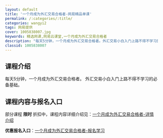 ```yaml
---
layout: default
title: '一个月成为外汇交易合格者-网易精品单课'
permalink: /:categories/:title/
categories: wangyi2
tags: 网易提供
cover: 1005838007.jpg
keywords: 精选网课,网易云课堂,一个月成为外汇交易合格者
description: "每天5分钟，一个月成为外汇交易合格者。外汇交易小白入门上路不得不学习的必备基础。一个月成为外汇交易合格者"
classid: 1005838007
---
```


## 课程介绍

每天5分钟，一个月成为外汇交易合格者。
外汇交易小白入门上路不得不学习的必备基础。

## 课程内容与报名入口

部分课程 **限时** 折扣中，课程内容详细介绍见：[一个月成为外汇交易合格者-详情介绍](https://study.163.com/course/introduction/1005838007.htm?share=1&shareId=1025206652&utm_campaign=share&utm_medium=iphoneShare&utm_source=&utm_u=1025206652)

**优惠报名入口**：[一个月成为外汇交易合格者-报名学习](https://study.163.com/course/introduction/1005838007.htm?share=1&shareId=1025206652&utm_campaign=share&utm_medium=iphoneShare&utm_source=&utm_u=1025206652)

